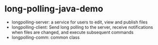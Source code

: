 # long-polling-java-demo
- longpolling-server: a service for users to edit, view and publish files
- longpolling-client: Send long polling to the server, receive notifications when files are changed, and execute subsequent commands
- longpolling-comm: common class
